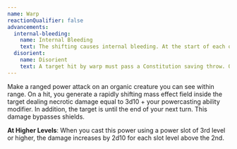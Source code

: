 ```yaml
---
name: Warp
reactionQualifier: false
advancements:
  internal-bleeding:
    name: Internal Bleeding
    text: The shifting causes internal bleeding. At the start of each of your turns, the target suffers 1d6 damage from blood loss, bypassing its shields. This effect ends if the creature uses medi-gel or if it or another creature passes a DC 10 Wisdom (Medicine) check to stabilize the bleeding.
  disorient:
    name: Disorient
    text: A target hit by warp must pass a Constitution saving throw. On a failed save, the force of warp is so intense the target is stunned until the end of its next turn.
---
```

Make a ranged power attack on an organic creature you can see within range. On a hit, you generate a rapidly shifting mass
effect field inside the target dealing necrotic damage equal to 3d10 + your powercasting ability modifier. In addition,
the target is <me-condition id="primed" sub="necrotic"/> until the end of your next turn. This damage bypasses shields.

__At Higher Levels__: When you cast this power using a power slot of 3rd level or higher, the damage increases by 2d10 for
each slot level above the 2nd.
